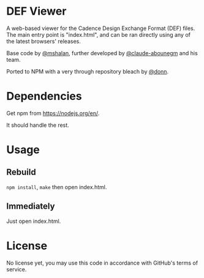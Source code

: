 # DEF Viewer
A web-based viewer for the Cadence Design Exchange Format (DEF) files. The main entry point is "index.html", and can be ran directly using any of the latest browsers' releases.

Base code by [@mshalan](https://github.com/mshalan), further developed by [@claude-abounegm](https://github.com/claude-abounegm) and his team.

Ported to NPM with a very through repository bleach by [@donn](https://github.com/donn).

# Dependencies
Get npm from https://nodejs.org/en/.

It should handle the rest.

# Usage
## Rebuild
`npm install`, `make` then open index.html.

## Immediately
Just open index.html.

# License
No license yet, you may use this code in accordance with GitHub's terms of service.